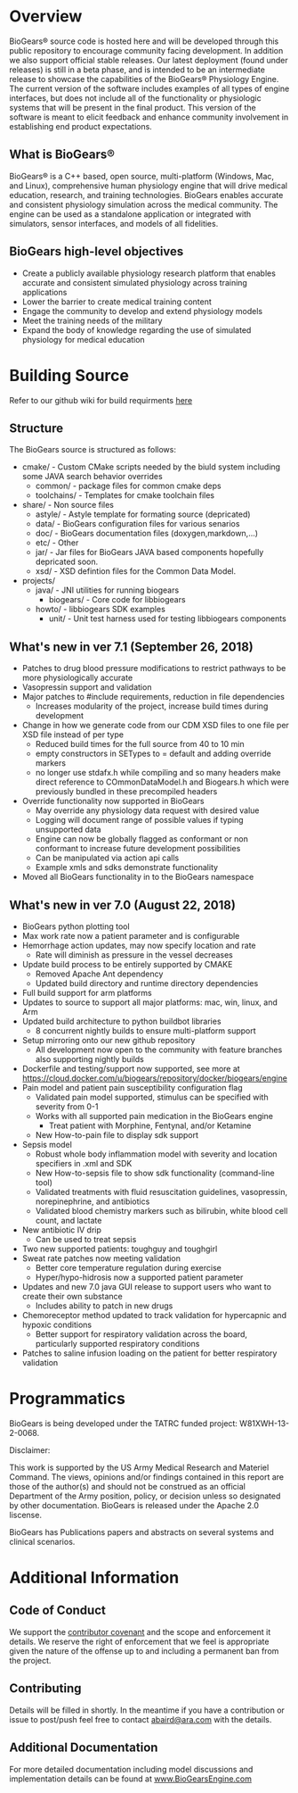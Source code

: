 Overview
==========

BioGears® source code is hosted here and will be developed through this public repository to encourage community facing development. In addition we also support official stable releases. Our latest deployment (found under releases) is still in a beta phase, and is intended to be an intermediate release to showcase the capabilities of the BioGears® Physiology Engine. The current version of the software includes examples of all types of engine interfaces, but does not include all of the functionality or physiologic systems that will be present in the final product. This version of the software is meant to elicit feedback and enhance community involvement in establishing end product expectations.

What is BioGears®
------------------
BioGears®  is a C++ based, open source, multi-platform (Windows, Mac, and Linux), comprehensive human physiology engine that will drive medical education, research, and training technologies. BioGears enables accurate and consistent physiology simulation across the medical community. The engine can be used as a standalone application or integrated with simulators, sensor interfaces, and models of all fidelities.

BioGears high-level objectives
--------------------------------
* Create a publicly available physiology research platform that enables accurate and consistent simulated physiology across training applications
* Lower the barrier to create medical training content
* Engage the community to develop and extend physiology models
* Meet the training needs of the military
* Expand the body of knowledge regarding the use of simulated physiology for medical education

Building Source
======
Refer to our github wiki for build requirments [here](https://github.com/BioGearsEngine/core/wiki)


Structure 
------------
The BioGears source is structured as follows:
- cmake/ - Custom CMake scripts needed by the biuld system including some JAVA search behavior overrides
  - common/ - package files for common cmake deps
  - toolchains/ - Templates for cmake toolchain files
- share/ - Non source files
  - astyle/  - Astyle template for formating source (depricated)
  - data/ - BioGears configuration files for various senarios 
  - doc/ - BioGears documentation files (doxygen,markdown,...)
  - etc/ - Other
  - jar/ - Jar files for BioGears JAVA based components hopefully depricated soon.
  - xsd/ - XSD defintion files for the Common Data Model.
- projects/
  - java/  - JNI utilities for running biogears
    - biogears/ - Core code for libbiogears 
  - howto/ - libbiogears SDK examples
    -  unit/ - Unit test harness used for testing libbiogears components

## What's new in ver 7.1 (September 26, 2018)

- Patches to drug blood pressure modifications to restrict pathways to be more physiologically accurate
- Vasopressin support and validation
- Major patches to #include requirements, reduction in file dependencies
  - Increases modularity of the project, increase build times during development 
- Change in how we generate code from our CDM XSD files to one file per XSD file instead of per type 
  - Reduced build times for the full source from 40 to 10 min
  - empty constructors in SETypes to = default and adding override markers
  - no longer use stdafx.h while compiling and so many headers make direct reference to COmmonDataModel.h and Biogears.h which were previously bundled in these precompiled headers
- Override functionality now supported in BioGears 
  - May override any physiology data request with desired value 
  - Logging will document range of possible values if typing unsupported data 
  - Engine can now be globally flagged as conformant or non conformant to increase future development possibilities
  - Can be manipulated via action api calls 
  - Example xmls and sdks demonstrate functionality 
- Moved all BioGears functionality in to the BioGears namespace


## What's new in ver 7.0 (August 22, 2018)

- BioGears python plotting tool
- Max work rate now a patient parameter and is configurable
- Hemorrhage action updates, may now specify location and rate
  - Rate will diminish as pressure in the vessel decreases 
- Update build process to be entirely supported by CMAKE
  - Removed Apache Ant dependency 
  - Updated build directory and runtime directory dependencies
- Full build support for arm platforms 
 - Updates to source to support all major platforms: mac, win, linux, and Arm 
- Updated build architecture to python buildbot libraries 
  - 8 concurrent nightly builds to ensure multi-platform support
- Setup mirroring onto our new github repository 
  - All development now open to the community with feature branches also supporting nightly builds 
- Dockerfile and testing/support now supported, see more at https://cloud.docker.com/u/biogears/repository/docker/biogears/engine
- Pain model and patient pain susceptibility configuration flag
  - Validated pain model supported, stimulus can be specified with severity from 0-1
  - Works with all supported pain medication in the BioGears engine
    - Treat patient with Morphine, Fentynal, and/or Ketamine
  - New How-to-pain file to display sdk support
- Sepsis model 
  - Robust whole body inflammation model with severity and location specifiers in .xml and SDK
  - New How-to-sepsis file to show sdk functionality (command-line tool) 
  - Validated treatments with fluid resuscitation guidelines, vasopressin, norepinephrine, and antibiotics 
  - Validated blood chemistry markers such as bilirubin, white blood cell count, and lactate
- New antibiotic IV drip 
  - Can be used to treat sepsis
- Two new supported patients: toughguy and toughgirl 
- Sweat rate patches now meeting validation 
  - Better core temperature regulation during exercise 
  - Hyper/hypo-hidrosis now a supported patient parameter
- Updates and new 7.0 java GUI release to support users who want to create their own substance 
  - Includes ability to patch in new drugs
- Chemoreceptor method updated to track validation for hypercapnic and hypoxic conditions 
  - Better support for respiratory validation across the board, particularly supported respiratory conditions
- Patches to saline infusion loading on the patient for better respiratory validation 




Programmatics
===============
BioGears is being developed under the TATRC funded project: W81XWH-13-2-0068.

Disclaimer:

This work is supported by the US Army Medical Research and Materiel Command. The views, opinions and/or findings contained in this report are those of the author(s) and should not be construed as an official Department of the Army position, policy, or decision unless so designated by other documentation.
BioGears is released under the Apache 2.0 liscense.

BioGears has Publications papers and abstracts on several systems and clinical scenarios.

Additional Information
======================

Code of Conduct
------------------
We support the [contributor covenant](https://github.com/BioGearsEngine/Engine/blob/master/CODE_OF_CONDUCT.md) and the scope and enforcement it details. We reserve the right of enforcement that we feel is appropriate given the nature of the offense up to and including a permanent ban from the project.


Contributing 
-------------
Details will be filled in shortly. In the meantime if you have a contribution or issue to post/push feel free to contact abaird@ara.com with the details. 

Additional Documentation
--------------------------
For more detailed documentation including model discussions and implementation details can be found at www.BioGearsEngine.com


